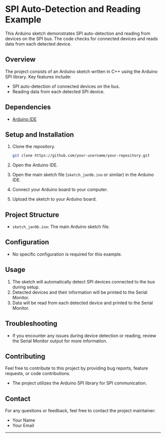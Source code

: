 # SPI Auto-Detection and Reading Example

This Arduino sketch demonstrates SPI auto-detection and reading from devices on the SPI bus. The code checks for connected devices and reads data from each detected device.

## Overview

The project consists of an Arduino sketch written in C++ using the Arduino SPI library. Key features include:

- SPI auto-detection of connected devices on the bus.
- Reading data from each detected SPI device.

## Dependencies

- [Arduino IDE](https://www.arduino.cc/en/software)

## Setup and Installation

1. Clone the repository.

    ```bash
    git clone https://github.com/your-username/your-repository.git
    ```

2. Open the Arduino IDE.

3. Open the main sketch file (`sketch_jan9b.ino` or similar) in the Arduino IDE.

4. Connect your Arduino board to your computer.

5. Upload the sketch to your Arduino board.

## Project Structure

- `sketch_jan9b.ino`: The main Arduino sketch file.

## Configuration

- No specific configuration is required for this example.

## Usage

1. The sketch will automatically detect SPI devices connected to the bus during setup.
2. Detected devices and their information will be printed to the Serial Monitor.
3. Data will be read from each detected device and printed to the Serial Monitor.

## Troubleshooting

- If you encounter any issues during device detection or reading, review the Serial Monitor output for more information.

## Contributing

Feel free to contribute to this project by providing bug reports, feature requests, or code contributions.

- The project utilizes the Arduino SPI library for SPI communication.

## Contact

For any questions or feedback, feel free to contact the project maintainer:

- Your Name
- Your Email

---
